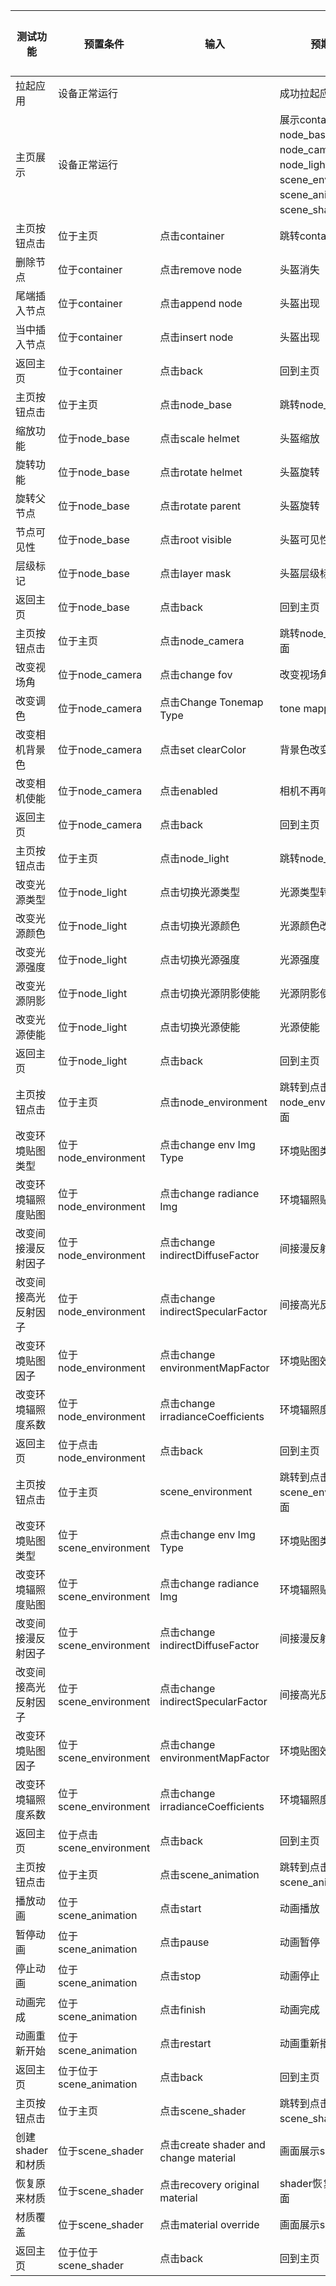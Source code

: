 | 测试功能    | 预置条件         | 输入             | 预期输出                  | 是否自动 | 测试结果 |
|---------|--------------|----------------|-----------------------|------|------|
| 拉起应用 | 	设备正常运行      | 		            | 成功拉起应用                                                                                        | 是    | Pass |
| 主页展示 | 	设备正常运行      | 		            | 展示container、node_base、node_camera、node_light、scene_environment、scene_animation、scene_shader按钮 | 是    | Pass |
| 主页按钮点击 | 	位于主页        | 	点击container  | 	跳转container页面                                                                                | 是    | Pass |
| 删除节点 | 	位于container | 点击remove node | 头盔消失                                                                                          | 是    | Pass |
| 尾端插入节点 | 	位于container | 点击append node | 	头盔出现                                                                                         | 是    | Pass |
| 当中插入节点 | 	位于container | 点击insert node | 	头盔出现                                                                                         | 是    | Pass |
| 返回主页 | 	位于container | 点击back        | 	回到主页                                                                                         | 是    | Pass |
| 主页按钮点击 | 	位于主页        | 	点击node_base  | 	跳转node_base页面                                                                                | 是    | Pass |
| 缩放功能 | 	位于node_base | 点击scale helmet | 头盔缩放                                                                                          | 是    | Pass |
| 旋转功能 | 	位于node_base | 点击rotate helmet | 	头盔旋转                                                                                         | 是    | Pass |
| 旋转父节点 | 	位于node_base | 点击rotate parent | 	头盔旋转                                                                                          | 是    | Pass |
| 节点可见性 | 	位于node_base | 点击root visible | 	头盔可见性                                                                                          | 是    | Pass |
| 层级标记 | 	位于node_base | 点击layer mask | 	头盔层级标记                                                                                          | 是    | Pass |
| 返回主页 | 	位于node_base | 点击back | 	回到主页                                                                                          | 是    | Pass |
| 主页按钮点击 | 	位于主页        | 	点击node_camera  | 	跳转node_camera页面                                                                                | 是    | Pass |
| 改变视场角 | 	位于node_camera | 点击change fov | 	改变视场角                                                                                         | 是    | Pass |
| 改变调色 | 	位于node_camera | 点击Change Tonemap Type | 	tone mapping 类型                                                                                         | 是    | Pass |
| 改变相机背景色 | 	位于node_camera | 点击set clearColor | 	背景色改变                                                                                         | 是    | Pass |
| 改变相机使能 | 	位于node_camera | 点击enabled | 	相机不再响应                                                                                         | 是    | Pass |
| 返回主页 | 	位于node_camera | 点击back | 	回到主页                                                                                          | 是    | Pass |
| 主页按钮点击 | 	位于主页        | 	点击node_light  | 	跳转node_light页面                                                                                | 是    | Pass |
| 改变光源类型 | 	位于node_light | 点击切换光源类型 | 	光源类型转变                                                                                         | 是    | Pass |
| 改变光源颜色 | 	位于node_light | 点击切换光源颜色 | 	光源颜色改变                                                                                         | 是    | Pass |
| 改变光源强度 | 	位于node_light | 点击切换光源强度 | 	光源强度                                                                                         | 是    | Pass |
| 改变光源阴影 | 	位于node_light | 点击切换光源阴影使能 | 	光源阴影使能                                                                                         | 是    | Pass |
| 改变光源使能 | 	位于node_light | 点击切换光源使能 | 	光源使能                                                                                         | 是    | Pass |
| 返回主页 | 	位于node_light | 点击back | 	回到主页                                                                                          | 是    | Pass |
| 主页按钮点击 | 	位于主页        | 	点击node_environment  | 	跳转到点击node_environment页面                                                                            | 是    | Pass |
| 改变环境贴图类型 | 	位于node_environment | 点击change env Img Type | 	环境贴图类型改变                                                                                         | 是    | Pass |
| 改变环境辐照度贴图 | 	位于node_environment | 点击change radiance Img | 	环境辐照贴图改变                                                                                         | 是    | Pass |
| 改变间接漫反射因子 | 	位于node_environment | 点击change indirectDiffuseFactor | 	间接漫反射效果改变                                                                                         | 是    | Pass |
| 改变间接高光反射因子 | 	位于node_environment | 点击change indirectSpecularFactor | 	间接高光反射效果改变                                                                                         | 是    | Pass |
| 改变环境贴图因子 | 	位于node_environment | 点击change environmentMapFactor | 	环境贴图效果改变                                                                                         | 是    | Pass |
| 改变环境辐照度系数 | 	位于node_environment | 点击change irradianceCoefficients | 	环境辐照度系数                                                                                         | 是    | Pass |
| 返回主页 | 	位于点击node_environment | 点击back | 	回到主页                                                                                          | 是    | Pass |
| 主页按钮点击 | 	位于主页        | 	scene_environment  | 	跳转到点击scene_environment页面                                                                            | 是    | Pass |
| 改变环境贴图类型 | 	位于scene_environment | 点击change env Img Type | 	环境贴图类型改变                                                                                         | 是    | Pass |
| 改变环境辐照度贴图 | 	位于scene_environment | 点击change radiance Img | 	环境辐照贴图改变                                                                                         | 是    | Pass |
| 改变间接漫反射因子 | 	位于scene_environment | 点击change indirectDiffuseFactor | 	间接漫反射效果改变                                                                                         | 是    | Pass |
| 改变间接高光反射因子 | 	位于scene_environment | 点击change indirectSpecularFactor | 	间接高光反射效果改变                                                                                         | 是    | Pass |
| 改变环境贴图因子 | 	位于scene_environment | 点击change environmentMapFactor | 	环境贴图效果改变                                                                                         | 是    | Pass |
| 改变环境辐照度系数 | 	位于scene_environment | 点击change irradianceCoefficients | 	环境辐照度系数                                                                                         | 是    | Pass |
| 返回主页 | 	位于点击scene_environment | 点击back | 	回到主页                                                                                          | 是    | Pass |
| 主页按钮点击 | 	位于主页        | 	点击scene_animation  | 	跳转到点击scene_animation页面                                                                            | 是    | Pass |
| 播放动画 | 	位于scene_animation | 点击start | 	动画播放                                                                                         | 是    | Pass |
| 暂停动画 | 	位于scene_animation | 点击pause | 	动画暂停                                                                                         | 是    | Pass |
| 停止动画 | 	位于scene_animation | 点击stop | 	动画停止                                                                                         | 是    | Pass |
| 动画完成 | 	位于scene_animation | 点击finish | 	动画完成                                                                                         | 是    | Pass |
| 动画重新开始 | 	位于scene_animation | 点击restart | 	动画重新播放                                                                                         | 是    | Pass |
| 返回主页 | 	位于位于scene_animation | 点击back | 	回到主页                                                                                          | 是    | Pass |
| 主页按钮点击 | 	位于主页        | 	点击scene_shader  | 	跳转到点击scene_shader页面                                                                            | 是    | Pass |
| 创建shader和材质 | 	位于scene_shader | 点击create shader and change material | 	画面展示shader变化                                                                                         | 是    | Pass |
| 恢复原来材质 | 	位于scene_shader | 点击recovery original material | 	shader恢复到原来画面                                                                                         | 是    | Pass |
| 材质覆盖 | 	位于scene_shader | 点击material override | 	画面展示shader变化                                                                                         | 是    | Pass |
| 返回主页 | 	位于位于scene_shader | 点击back | 	回到主页                                                                                          | 是    | Pass |